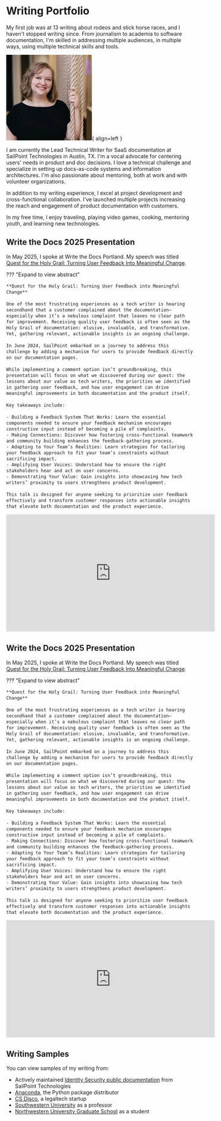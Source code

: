 # Writing Portfolio

My first job was at 13 writing about rodeos and stick horse races, and I haven't stopped writing since. From journalism to academia to software documentation, I'm skilled in addressing multiple audiences, in multiple ways, using multiple technical skills and tools.

![A blonde, white woman in black professional dress smiles at the camera.](Headshot.jpg){ align=left }

I am currently the Lead Technical Writer for SaaS documentation at SailPoint Technologies in Austin, TX. I'm a vocal advocate for centering users' needs in product and doc decisions. I love a technical challenge and specialize in setting up docs-as-code systems and information architectures. I'm also passionate about mentoring, both at work and with volunteer organizations.

In addition to my writing experience, I excel at project development and cross-functional collaboration. I've launched multiple projects increasing the reach and engagement of product documentation with customers.

In my free time, I enjoy traveling, playing video games, cooking, mentoring youth, and learning new technologies. 

## Write the Docs 2025 Presentation

In May 2025, I spoke at Write the Docs Portland. My speech was titled [Quest for the Holy Grail: Turning User Feedback Into Meaningful Change](https://www.writethedocs.org/conf/portland/2025/speakers/#speaker-rachel-rigdon-quest-for-the-holy-grail-turning-user-feedback-into-meaningful-change-rachel-rigdon).

??? "Expand to view abstract"
    
    **Quest for the Holy Grail: Turning User Feedback into Meaningful Change**

    One of the most frustrating experiences as a tech writer is hearing secondhand that a customer complained about the documentation—especially when it’s a nebulous complaint that leaves no clear path for improvement. Receiving quality user feedback is often seen as the Holy Grail of documentation: elusive, invaluable, and transformative. Yet, gathering relevant, actionable insights is an ongoing challenge.

    In June 2024, SailPoint embarked on a journey to address this challenge by adding a mechanism for users to provide feedback directly on our documentation pages.

    While implementing a comment option isn’t groundbreaking, this presentation will focus on what we discovered during our quest: the lessons about our value as tech writers, the priorities we identified in gathering user feedback, and how user engagement can drive meaningful improvements in both documentation and the product itself.

    Key takeaways include:

    - Building a Feedback System That Works: Learn the essential components needed to ensure your feedback mechanism encourages constructive input instead of becoming a pile of complaints.
    - Making Connections: Discover how fostering cross-functional teamwork and community building enhances the feedback-gathering process.
    - Adapting to Your Team’s Realities: Learn strategies for tailoring your feedback approach to fit your team’s constraints without sacrificing impact.
    - Amplifying User Voices: Understand how to ensure the right stakeholders hear and act on user concerns.
    - Demonstrating Your Value: Gain insights into showcasing how tech writers’ proximity to users strengthens product development.
    
    This talk is designed for anyone seeking to prioritize user feedback effectively and transform customer responses into actionable insights that elevate both documentation and the product experience.

<iframe width="560" height="315" src="https://www.youtube.com/embed/-1n2DEkN6Mk?si=eKYIZq6DAdM5als4" title="Quest for the Holy Grail: Turning User Feedback into Meaningful Change by Rachel Rigdon" frameborder="0" allow="accelerometer; autoplay; clipboard-write; encrypted-media; gyroscope; picture-in-picture; web-share" referrerpolicy="strict-origin-when-cross-origin" allowfullscreen></iframe>

## Write the Docs 2025 Presentation

In May 2025, I spoke at Write the Docs Portland. My speech was titled [Quest for the Holy Grail: Turning User Feedback Into Meaningful Change](https://www.writethedocs.org/conf/portland/2025/speakers/#speaker-rachel-rigdon-quest-for-the-holy-grail-turning-user-feedback-into-meaningful-change-rachel-rigdon).

??? "Expand to view abstract"
    
    **Quest for the Holy Grail: Turning User Feedback into Meaningful Change**

    One of the most frustrating experiences as a tech writer is hearing secondhand that a customer complained about the documentation—especially when it’s a nebulous complaint that leaves no clear path for improvement. Receiving quality user feedback is often seen as the Holy Grail of documentation: elusive, invaluable, and transformative. Yet, gathering relevant, actionable insights is an ongoing challenge.

    In June 2024, SailPoint embarked on a journey to address this challenge by adding a mechanism for users to provide feedback directly on our documentation pages.

    While implementing a comment option isn’t groundbreaking, this presentation will focus on what we discovered during our quest: the lessons about our value as tech writers, the priorities we identified in gathering user feedback, and how user engagement can drive meaningful improvements in both documentation and the product itself.

    Key takeaways include:

    - Building a Feedback System That Works: Learn the essential components needed to ensure your feedback mechanism encourages constructive input instead of becoming a pile of complaints.
    - Making Connections: Discover how fostering cross-functional teamwork and community building enhances the feedback-gathering process.
    - Adapting to Your Team’s Realities: Learn strategies for tailoring your feedback approach to fit your team’s constraints without sacrificing impact.
    - Amplifying User Voices: Understand how to ensure the right stakeholders hear and act on user concerns.
    - Demonstrating Your Value: Gain insights into showcasing how tech writers’ proximity to users strengthens product development.
    
    This talk is designed for anyone seeking to prioritize user feedback effectively and transform customer responses into actionable insights that elevate both documentation and the product experience.

<iframe width="560" height="315" src="https://www.youtube.com/embed/-1n2DEkN6Mk?si=eKYIZq6DAdM5als4" title="Quest for the Holy Grail: Turning User Feedback into Meaningful Change by Rachel Rigdon" frameborder="0" allow="accelerometer; autoplay; clipboard-write; encrypted-media; gyroscope; picture-in-picture; web-share" referrerpolicy="strict-origin-when-cross-origin" allowfullscreen></iframe>

## Writing Samples

You can view samples of my writing from:

- Actively maintained [Identity Security public documentation](id_security.md) from SailPoint Technologies
- [Anaconda](anaconda/index.md), the Python package distributor
- [CS Disco](disco.md), a legaltech startup
- [Southwestern University](academic.md#as-a-professor) as a professor
- [Northwestern University Graduate School](academic.md#as-a-student) as a student
